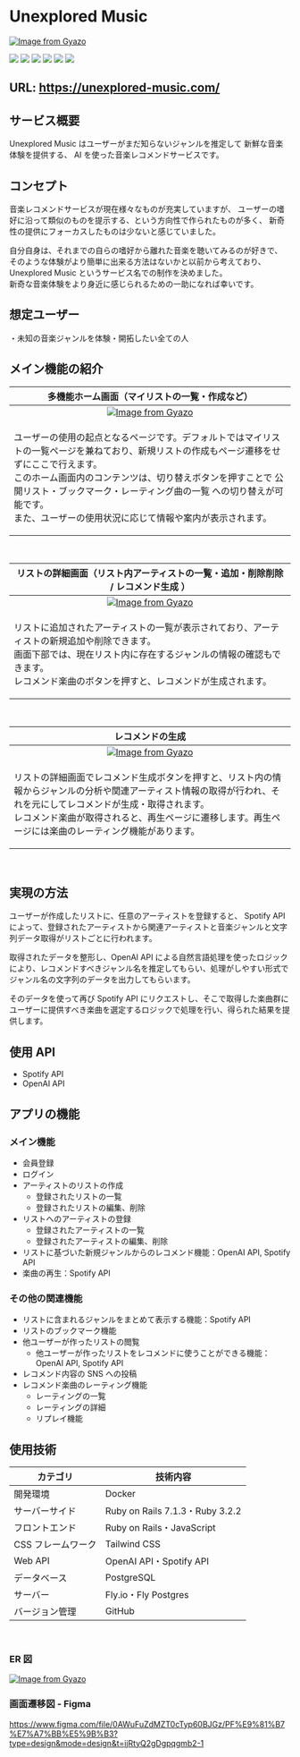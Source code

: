 # Unexplored Music

[![Image from Gyazo](https://i.gyazo.com/1e42ef9bd03654d3609d32639991fd48.png)](https://gyazo.com/1e42ef9bd03654d3609d32639991fd48)

<p style="display: inline">
<img src="https://img.shields.io/badge/-Ruby%203.2.2-CC342D.svg?logo=ruby&style=plastic">
<img src="https://img.shields.io/badge/-Ruby%20on%20Rails%207.1.3-CC0000.svg?logo=rails&style=plastic">
<img src="https://img.shields.io/badge/-TailwindCSS-06B6D4.svg?logo=tailwindcss&style=plastic">
<img src="https://img.shields.io/badge/-Javascript-F7DF1E.svg?logo=javascript&style=plastic">
<img src="https://img.shields.io/badge/-Postgresql-336791.svg?logo=postgresql&style=plastic">
<img src="https://img.shields.io/badge/-Docker-1488C6.svg?logo=docker&style=plastic">
</p>

## URL: https://unexplored-music.com/

## サービス概要

Unexplored Music はユーザーがまだ知らないジャンルを推定して 新鮮な音楽体験を提供する、 AI を使った音楽レコメンドサービスです。

## コンセプト

音楽レコメンドサービスが現在様々なものが充実していますが、
ユーザーの嗜好に沿って類似のものを提示する、という方向性で作られたものが多く、
新奇性の提供にフォーカスしたものは少ないと感じていました。

自分自身は、それまでの自らの嗜好から離れた音楽を聴いてみるのが好きで、
そのような体験がより簡単に出来る方法はないかと以前から考えており、
Unexplored Music というサービス名での制作を決めました。  
新奇な音楽体験をより身近に感じられるための一助になれば幸いです。

## 想定ユーザー

・未知の音楽ジャンルを体験・開拓したい全ての人

## メイン機能の紹介

|                                                                                                                                                            多機能ホーム画面（マイリストの一覧・作成など）                                                                                                                                                             |
| :-------------------------------------------------------------------------------------------------------------------------------------------------------------------------------------------------------------------------------------------------------------------------------------------------------------------------------------------------------------------: |
|                                                                                                                  [![Image from Gyazo](https://i.gyazo.com/677d9c130651f58e9fb0f4f2b03e6822.gif)](https://gyazo.com/677d9c130651f58e9fb0f4f2b03e6822)                                                                                                                  |
| <p align="left"> ユーザーの使用の起点となるページです。デフォルトではマイリストの一覧ページを兼ねており、新規リストの作成もページ遷移をせずにここで行えます。<br>このホーム画面内のコンテンツは、切り替えボタンを押すことで 公開リスト・ブックマーク・レーティング曲の一覧 への切り替えが可能です。<br>また、ユーザーの使用状況に応じて情報や案内が表示されます。</p> |

<br>

|                                                                                   リストの詳細画面（リスト内アーティストの一覧・追加・削除削除 / レコメンド生成 ）                                                                                    |
| :---------------------------------------------------------------------------------------------------------------------------------------------------------------------------------------------------------------------------------------------------: |
|                                                          [![Image from Gyazo](https://i.gyazo.com/8109b6b233fffbd36b876e58202906c9.gif)](https://gyazo.com/8109b6b233fffbd36b876e58202906c9)                                                          |
| <p align="left">リストに追加されたアーティストの一覧が表示されており、アーティストの新規追加や削除できます。<br>画面下部では、現在リスト内に存在するジャンルの情報の確認もできます。<br>レコメンド楽曲のボタンを押すと、レコメンドが生成されます。<p> |

<br>

|                                                                                                                                         レコメンドの生成                                                                                                                                          |
| :-----------------------------------------------------------------------------------------------------------------------------------------------------------------------------------------------------------------------------------------------------------------------------------------------: |
|                                                                                [![Image from Gyazo](https://i.gyazo.com/657a8e08bfec09f2ad9d85911f1badcc.gif)](https://gyazo.com/657a8e08bfec09f2ad9d85911f1badcc)                                                                                |
| <p align="left">リストの詳細画面でレコメンド生成ボタンを押すと、リスト内の情報からジャンルの分析や関連アーティスト情報の取得が行われ、それを元にしてレコメンドが生成・取得されます。<br>レコメンド楽曲が取得されると、再生ページに遷移します。再生ページには楽曲のレーティング機能があります。<p> |

<br>

## 実現の方法

ユーザーが作成したリストに、任意のアーティストを登録すると、
Spotify API によって、登録されたアーティストから関連アーティストと音楽ジャンルと文字列データ取得がリストごとに行われます。

取得されたデータを整形し、OpenAI API による自然言語処理を使ったロジックにより、レコメンドすべきジャンル名を推定してもらい、処理がしやすい形式でジャンル名の文字列のデータを出力してもらいます。

そのデータを使って再び Spotify API にリクエストし、そこで取得した楽曲群にユーザーに提供すべき楽曲を選定するロジックで処理を行い、得られた結果を提供します。

## 使用 API

- Spotify API
- OpenAI API

## アプリの機能

### メイン機能

- 会員登録
- ログイン
- アーティストのリストの作成
  - 登録されたリストの一覧
  - 登録されたリストの編集、削除
- リストへのアーティストの登録
  - 登録されたアーティストの一覧
  - 登録されたアーティストの編集、削除
- リストに基づいた新規ジャンルからのレコメンド機能：OpenAI API, Spotify API
- 楽曲の再生：Spotify API

### その他の関連機能

- リストに含まれるジャンルをまとめて表示する機能：Spotify API
- リストのブックマーク機能
- 他ユーザーが作ったリストの閲覧
  - 他ユーザーが作ったリストをレコメンドに使うことができる機能：OpenAI API, Spotify API
- レコメンド内容の SNS への投稿
- レコメンド楽曲のレーティング機能
  - レーティングの一覧
  - レーティングの詳細
  - リプレイ機能

## 使用技術

| カテゴリ           | 技術内容                        |
| ------------------ | ------------------------------- |
| 開発環境           | Docker                          |
| サーバーサイド     | Ruby on Rails 7.1.3・Ruby 3.2.2 |
| フロントエンド     | Ruby on Rails・JavaScript       |
| CSS フレームワーク | Tailwind CSS                    |
| Web API            | OpenAI API・Spotify API         |
| データベース       | PostgreSQL                      |
| サーバー           | Fly.io・Fly Postgres            |
| バージョン管理     | GitHub                          |

<br />

### ER 図

[![Image from Gyazo](https://i.gyazo.com/924895ab479a9d6fbbed31984408796a.png)](https://gyazo.com/924895ab479a9d6fbbed31984408796a)

### 画面遷移図 - Figma

https://www.figma.com/file/0AWuFuZdMZT0cTyp60BJGz/PF%E9%81%B7%E7%A7%BB%E5%9B%B3?type=design&mode=design&t=ijRtyQ2gDgpqgmb2-1
